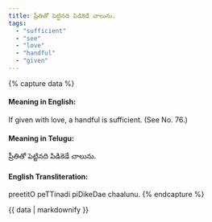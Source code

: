 ```yaml
---
title: ప్రీతితో పెట్టినది పిడికెడే చాలును.
tags:
  - "sufficient"
  - "see"
  - "love"
  - "handful"
  - "given"
---
```


{% capture data %}
#### Meaning in English:
If given with love, a handful is sufficient.
(See No. 76.)

#### Meaning in Telugu:
ప్రీతితో పెట్టినది పిడికెడే చాలును.

#### English Transliteration:
preetitO peTTinadi piDikeDae chaalunu.
{% endcapture %}

{{ data | markdownify }}


